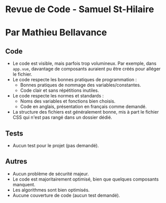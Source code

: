 # Revue de Code - Samuel St-Hilaire

# Par Mathieu Bellavance

## Code

- Le code est visible, mais parfois trop volumineux. Par exemple, dans `app.vue`, davantage de composants auraient pu être créés pour alléger le fichier.
- Le code respecte les bonnes pratiques de programmation :
  - Bonnes pratiques de nommage des variables/constantes.
  - Code clair et sans répétitions inutiles.
- Le code respecte les normes et standards :
  - Noms des variables et fonctions bien choisis.
  - Code en anglais, présentation en français comme demandé.
- La structure des fichiers est généralement bonne, mis à part le fichier CSS qui n'est pas rangé dans un dossier dédié.

## Tests

- Aucun test pour le projet (pas demandé).

## Autres

- Aucun problème de sécurité majeur.
- Le code est majoritairement optimisé, bien que quelques composants manquent.
- Les algorithmes sont bien optimisés.
- Aucune couverture de code (aucun test demandé).
